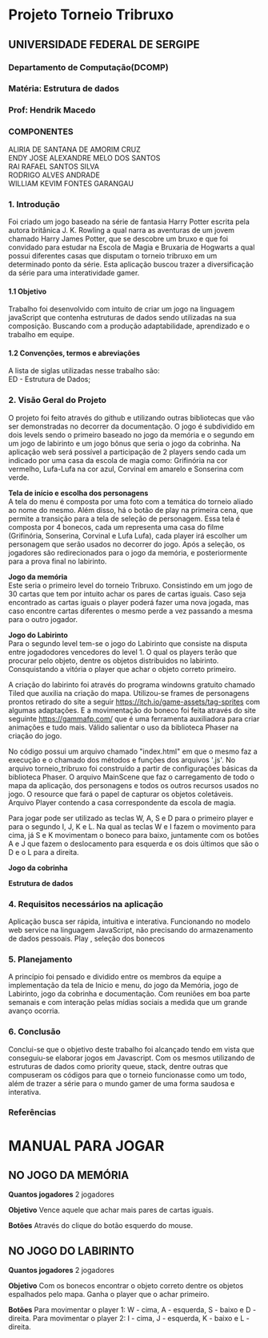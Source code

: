 # Projeto Torneio Tribruxo
## UNIVERSIDADE FEDERAL DE SERGIPE
### Departamento de Computação(DCOMP)
### Matéria: Estrutura de dados
### Prof: Hendrik Macedo


### **COMPONENTES**<br>
ALIRIA DE SANTANA DE AMORIM CRUZ<br>
ENDY JOSE ALEXANDRE MELO DOS SANTOS<br>
RAI RAFAEL SANTOS SILVA<br>
RODRIGO ALVES ANDRADE<br>
WILLIAM KEVIM FONTES GARANGAU<br>


### **1. Introdução**<br>
Foi criado um jogo baseado na série de fantasia Harry Potter escrita pela autora britânica J. K. Rowling a qual narra as aventuras de um jovem chamado Harry James Potter, que se descobre um bruxo e que foi convidado para estudar na Escola de Magia e Bruxaria de Hogwarts a qual possui diferentes casas que disputam o torneio tribruxo em um determinado ponto da série. Esta aplicação buscou trazer a diversificação da série para uma interatividade gamer.  


#### **1.1 Objetivo**<br>
Trabalho foi desenvolvido com intuito de criar um jogo na linguagem javaScript que contenha estruturas de dados sendo utilizadas na sua composição. Buscando com a produção adaptabilidade, aprendizado e o trabalho em equipe. 


#### **1.2 Convenções, termos e abreviações**<br>
A lista de siglas utilizadas nesse trabalho são:<br>
ED - Estrutura de Dados;


### **2. Visão Geral do Projeto**<br>
O projeto foi feito através do github e utilizando outras bibliotecas que vão ser demonstradas no decorrer da documentação. O jogo é subdividido em dois levels sendo o primeiro baseado no jogo da memória e o segundo em um jogo de labirinto e um jogo bônus que seria o jogo da cobrinha. Na aplicação web será possível a participação de 2 players sendo cada um indicado por uma casa da escola de magia como: Grifinória na cor vermelho, Lufa-Lufa na cor azul, Corvinal em amarelo e Sonserina com verde.<br>

**Tela de início e escolha dos personagens**<br>
A tela do menu é composta por uma foto com a temática do torneio aliado ao nome do mesmo. Além disso, há o botão de play na primeira cena, que permite a transição para a tela de seleção de personagem. Essa tela é composta por 4 bonecos, cada um representa uma casa do filme (Grifinória, Sonserina, Corvinal e Lufa Lufa), cada player irá escolher um personagem que serão usados no decorrer do jogo. Após a seleção, os jogadores são redirecionados para o jogo da memória, e posteriormente para a prova final no labirinto. 

**Jogo da memória**<br>
Este seria o primeiro level do torneio Tribruxo. Consistindo em um jogo de 30 cartas que tem por intuito achar os pares de cartas iguais. Caso seja encontrado as cartas iguais o player poderá fazer uma nova jogada, mas caso encontre cartas diferentes o mesmo perde a vez passando a mesma para o outro jogador. 

**Jogo do Labirinto**<br>
Para o segundo level tem-se o jogo do Labirinto que consiste na disputa entre jogadodores vencedores do level 1. O qual os players terão que procurar pelo objeto, dentre os objetos distribuidos no labirinto. Consquistando a vitória o player que achar o objeto correto primeiro. 

A criação do labirinto foi através do programa windowns gratuito chamado Tiled que auxilia na criação do mapa. Utilizou-se frames de personagens prontos retirado do site a seguir https://itch.io/game-assets/tag-sprites com algumas adaptações. E a movimentação do boneco foi feita através do site seguinte https://gammafp.com/ que é uma ferramenta auxiliadora para criar animações e tudo mais. Válido salientar o uso da biblioteca Phaser na criação do jogo.

No código possui um arquivo chamado "index.html" em que o mesmo faz a execução e o chamado dos métodos e funções dos arquivos '.js'. No arquivo torneio_tribruxo foi construído a partir de configurações básicas da biblioteca Phaser. O arquivo MainScene que faz o carregamento de todo o mapa da aplicação, dos personagens e todos os outros recursos usados no jogo. O resource que fará o papel de capturar os objetos coletáveis. Arquivo Player contendo a casa correspondente da escola de magia.

Para jogar pode ser utilizado as teclas W, A, S e D para o primeiro player e para o segundo I, J, K e L. Na qual as teclas W e I fazem o movimento para cima, já S e K movimentam o boneco para baixo, juntamente com os botões A e J que fazem o deslocamento para esquerda e os dois últimos que são o D e o L para a direita. 

**Jogo da cobrinha**<br>

**Estrutura de dados**<br>

### **4. Requisitos necessários na aplicação**<br>
Aplicação busca ser rápida, intuitiva e interativa. Funcionando no modelo web service na linguagem JavaScript, não precisando do armazenamento de dados pessoais. 
Play , seleção dos bonecos

### **5. Planejamento**<br>
A princípio foi pensado e dividido entre os membros da equipe a implementação da tela de Inicio e menu, do jogo da Memória, jogo de Labirinto, jogo da cobrinha e documentação. Com reuniões em boa parte semanais e com interação pelas mídias sociais a medida que um grande avanço ocorria.  

### **6. Conclusão**<br>
Conclui-se que o objetivo deste trabalho foi alcançado tendo em vista que conseguiu-se elaborar jogos em Javascript. Com os mesmos utilizando de estruturas de dados como priority queue, stack, dentre outras que compuseram os códigos para que o torneio funcionasse como um todo, além de trazer a série para o mundo gamer de uma forma saudosa e interativa. 

### **Referências**<br>


# MANUAL PARA JOGAR

## NO JOGO DA MEMÓRIA
**Quantos jogadores**
2 jogadores

**Objetivo**
Vence aquele que achar mais pares de cartas iguais.

**Botões**
Através do clique do botão esquerdo do mouse.

## NO JOGO DO LABIRINTO
**Quantos jogadores**
2 jogadores

**Objetivo**
Com os bonecos encontrar o objeto correto dentre os objetos espalhados pelo mapa. Ganha o player que o achar primeiro.

**Botões**
Para movimentar o player 1: W - cima, A - esquerda, S - baixo e D - direita.
Para movimentar o player 2: I - cima, J - esquerda, K - baixo e L - direita.
